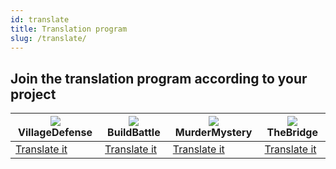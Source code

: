 ```yaml
---
id: translate
title: Translation program
slug: /translate/
---
```


## Join the translation program according to your project

| ![](https://wiki.plugily.xyz/img/VD.png) VillageDefense           | ![](https://wiki.plugily.xyz/img/BB.png) BuildBattle              | ![](https://wiki.plugily.xyz/img/MM.png) MurderMystery            | ![](https://wiki.plugily.xyz/img/TB.png) TheBridge                |
|-------------------------------------------------------------------|-------------------------------------------------------------------|-------------------------------------------------------------------|-------------------------------------------------------------------|
| [Translate it](https://poeditor.com/join/project?hash=w8GqqwkET1) | [Translate it](https://poeditor.com/join/project?hash=wEpcZ7Htnn) | [Translate it](https://poeditor.com/join/project?hash=doHF7qKEa0) | [Translate it](https://poeditor.com/join/project?hash=fcumqbfkTc) |